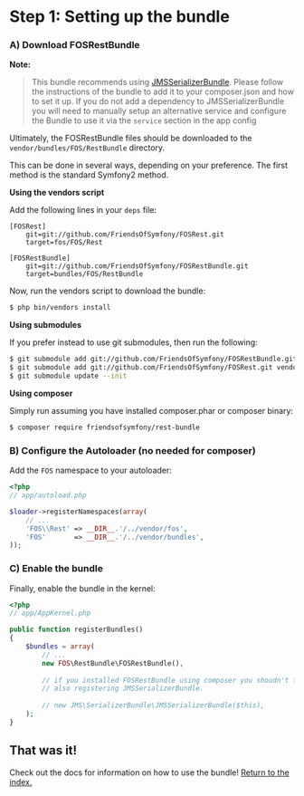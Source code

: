 Step 1: Setting up the bundle
=============================
### A) Download FOSRestBundle

**Note:**

> This bundle recommends using [JMSSerializerBundle](https://github.com/schmittjoh/JMSSerializerBundle).
> Please follow the instructions of the bundle to add it to your composer.json and how to set it up.
> If you do not add a dependency to JMSSerializerBundle you will need to manually setup an alternative service and configure the Bundle to use it via the ``service`` section in the app config

Ultimately, the FOSRestBundle files should be downloaded to the
`vendor/bundles/FOS/RestBundle` directory.

This can be done in several ways, depending on your preference. The first
method is the standard Symfony2 method.

**Using the vendors script**

Add the following lines in your `deps` file:

```
[FOSRest]
    git=git://github.com/FriendsOfSymfony/FOSRest.git
    target=fos/FOS/Rest

[FOSRestBundle]
    git=git://github.com/FriendsOfSymfony/FOSRestBundle.git
    target=bundles/FOS/RestBundle
```

Now, run the vendors script to download the bundle:

``` bash
$ php bin/vendors install
```

**Using submodules**

If you prefer instead to use git submodules, then run the following:

``` bash
$ git submodule add git://github.com/FriendsOfSymfony/FOSRestBundle.git vendor/bundles/FOS/RestBundle
$ git submodule add git://github.com/FriendsOfSymfony/FOSRest.git vendor/fos/FOS/Rest
$ git submodule update --init
```

**Using composer**

Simply run assuming you have installed composer.phar or composer binary:

``` bash
$ composer require friendsofsymfony/rest-bundle
```

### B) Configure the Autoloader (no needed for composer)

Add the `FOS` namespace to your autoloader:

``` php
<?php
// app/autoload.php

$loader->registerNamespaces(array(
    // ...
    'FOS\\Rest' => __DIR__.'/../vendor/fos',
    'FOS'       => __DIR__.'/../vendor/bundles',
));
```

### C) Enable the bundle

Finally, enable the bundle in the kernel:

``` php
<?php
// app/AppKernel.php

public function registerBundles()
{
    $bundles = array(
        // ...
        new FOS\RestBundle\FOSRestBundle(),
        
        // if you installed FOSRestBundle using composer you shoudn't forget
        // also registering JMSSerializerBundle.
        
        // new JMS\SerializerBundle\JMSSerializerBundle($this),
    );
}
```

## That was it!
Check out the docs for information on how to use the bundle! [Return to the index.](index.md)
